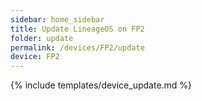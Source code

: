 ```yaml
---
sidebar: home_sidebar
title: Update LineageOS on FP2
folder: update
permalink: /devices/FP2/update
device: FP2
---
```

{% include templates/device_update.md %}
